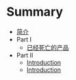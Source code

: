 # Summary
* [简介](README.md)
* Part I
    * [已经死亡的产品](DeadLine/DeadProduct/List.md)
* Part II
    * [Introduction](Chapter1/1.md)
    * [Introduction](Chapter1/2.md)


